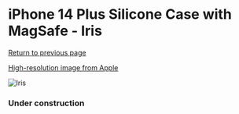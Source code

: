 # iPhone 14 Plus Silicone Case with MagSafe - Iris

[Return to previous page](/iphone_14)

[High-resolution image from Apple](https://store.storeimages.cdn-apple.com/8756/as-images.apple.com/is/MQUF3?wid=4500&hei=4500&fmt=png)

<div style="width: 384px"><img src="/everypreview/MQUF3.png" alt="Iris"></div>

### Under construction
